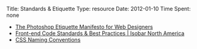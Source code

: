 Title: Standards & Etiquette
Type: resource
Date: 2012-01-10
Time Spent: none

- [The Photoshop Etiquette Manifesto for Web Designers](http://photoshopetiquette.com/)
- [Front-end Code Standards &amp; Best Practices | Isobar North America](http://na.isobar.com/standards/)
- [CSS Naming Conventions](http://sixrevisions.com/css/css-tips/css-tip-2-structural-naming-convention-in-css/)
